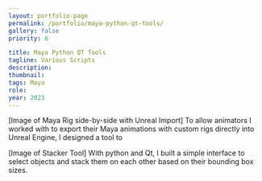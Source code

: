 ```yaml
---
layout: portfolio-page
permalink: /portfolio/maya-python-qt-tools/
gallery: false
priority: 6

title: Maya Python QT Tools
tagline: Various Scripts
description: 
thumbnail: 
tags: Maya
role: 
year: 2023
---
```


[Image of Maya Rig side-by-side with Unreal Import]
To allow animators I worked with to export their Maya animations with custom rigs directly into Unreal Engine, I designed a tool to 

[Image of Stacker Tool]
With python and Qt, I built a simple interface to select objects and stack them on each other based on their bounding box sizes.
